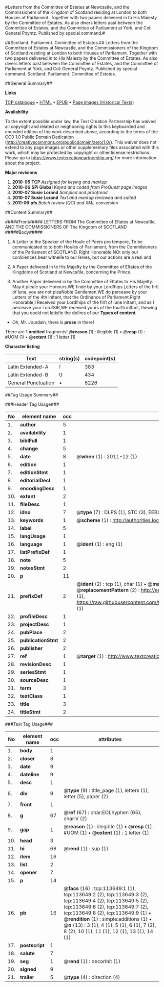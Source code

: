 #Letters from the Committee of Estates at Newcastle, and the Commissioners of the Kingdom of Scotland residing at London to both Houses of Parliament. Together with two papers delivered in to His Maiesty by the Committee of Estates. As also divers letters past between the Committee of Estates, and the Committee of Parliament at York, and Col: General Poyntz. Published by special command.#

##Scotland. Parliament. Committee of Estates.##
Letters from the Committee of Estates at Newcastle, and the Commissioners of the Kingdom of Scotland residing at London to both Houses of Parliament. Together with two papers delivered in to His Maiesty by the Committee of Estates. As also divers letters past between the Committee of Estates, and the Committee of Parliament at York, and Col: General Poyntz. Published by special command.
Scotland. Parliament. Committee of Estates.

##General Summary##

**Links**

[TCP catalogue](http://www.ota.ox.ac.uk/tcp/)  • 
[HTML](http://tei.it.ox.ac.uk/tcp/Texts-HTML/free/A92/A92583.html)  • 
[EPUB](http://tei.it.ox.ac.uk/tcp/Texts-EPUB/free/A92/A92583.epub) • 
[Page images (Historical Texts)](https://historicaltexts.jisc.ac.uk/eebo-99861512e)

**Availability**

To the extent possible under law, the Text Creation Partnership has waived all copyright and related or neighboring rights to this keyboarded and encoded edition of the work described above, according to the terms of the CC0 1.0 Public Domain Dedication (http://creativecommons.org/publicdomain/zero/1.0/). This waiver does not extend to any page images or other supplementary files associated with this work, which may be protected by copyright or other license restrictions. Please go to https://www.textcreationpartnership.org/ for more information about the project.

**Major revisions**

1. __2010-05__ __TCP__ *Assigned for keying and markup*
1. __2010-06__ __SPi Global__ *Keyed and coded from ProQuest page images*
1. __2010-07__ __Susie Lorand__ *Sampled and proofread*
1. __2010-07__ __Susie Lorand__ *Text and markup reviewed and edited*
1. __2011-06__ __pfs__ *Batch review (QC) and XML conversion*

##Content Summary##

#####Front#####
LETTERS FROM The Committee of Eſtates at Newcaſtle, AND THE COMMISSIONERS OF The Kingdom of SCOTLAND
#####Body#####

1. A Letter to the Speaker of the Houſe of Peers pro tempore, To be communicated to to both Houſes of Parliament, from the Commiſsioners of the Parliament of SCOTLAND.
Right Honorable,NOt only our conſciences bear witneſſe to our ſelves, but our actions are a real and
1. A Paper delivered in to His Majeſty by the Committee of Eſtates of the Kingdome of Scotland at Newcaſtle, concerning the Prince.

1. Another Paper delivered in by the Committee of Eſtates to His Majeſty.
May it pleaſe your Honours,WE finde by your Lordſhips Letters of the firſt of Iune, you are not pleaNoble Gentlemen,WE do perceave by your Letters of the 4th inſtant, that the Ordinance of Parliament,Right Honorable,I Received your Lordſhips of the firſt of Iune inſtant, and as I perceave your LordſSIR,WE received yours of the fourth inſtant, ſhewing that you could not ſatisfie the deſires of our 
**Types of content**

  * Oh, Mr. Jourdain, there is **prose** in there!

There are 1 **omitted** fragments! 
 @__reason__ (1) : illegible (1)  •  @__resp__ (1) : #UOM (1)  •  @__extent__ (1) : 1 letter (1)

**Character listing**


|Text|string(s)|codepoint(s)|
|---|---|---|
|Latin Extended-A|ſ|383|
|Latin Extended-B|Ʋ|434|
|General Punctuation|•|8226|

##Tag Usage Summary##

###Header Tag Usage###

|No|element name|occ|attributes|
|---|---|---|---|
|1.|__author__|5||
|2.|__availability__|1||
|3.|__biblFull__|1||
|4.|__change__|5||
|5.|__date__|8| @__when__ (1) : 2011-12 (1)|
|6.|__edition__|1||
|7.|__editionStmt__|1||
|8.|__editorialDecl__|1||
|9.|__encodingDesc__|1||
|10.|__extent__|2||
|11.|__fileDesc__|1||
|12.|__idno__|7| @__type__ (7) : DLPS (1), STC (3), EEBO-CITATION (1), PROQUEST (1), VID (1)|
|13.|__keywords__|1| @__scheme__ (1) : http://authorities.loc.gov/ (1)|
|14.|__label__|5||
|15.|__langUsage__|1||
|16.|__language__|1| @__ident__ (1) : eng (1)|
|17.|__listPrefixDef__|1||
|18.|__note__|5||
|19.|__notesStmt__|2||
|20.|__p__|11||
|21.|__prefixDef__|2| @__ident__ (2) : tcp (1), char (1)  •  @__matchPattern__ (2) : ([0-9\-]+):([0-9IVX]+) (1), (.+) (1)  •  @__replacementPattern__ (2) : http://eebo.chadwyck.com/downloadtiff?vid=$1&page=$2 (1), https://raw.githubusercontent.com/textcreationpartnership/Texts/master/tcpchars.xml#$1 (1)|
|22.|__profileDesc__|1||
|23.|__projectDesc__|1||
|24.|__pubPlace__|2||
|25.|__publicationStmt__|2||
|26.|__publisher__|2||
|27.|__ref__|1| @__target__ (1) : http://www.textcreationpartnership.org/docs/. (1)|
|28.|__revisionDesc__|1||
|29.|__seriesStmt__|1||
|30.|__sourceDesc__|1||
|31.|__term__|3||
|32.|__textClass__|1||
|33.|__title__|3||
|34.|__titleStmt__|2||


###Text Tag Usage###

|No|element name|occ|attributes|
|---|---|---|---|
|1.|__body__|1||
|2.|__closer__|8||
|3.|__date__|9||
|4.|__dateline__|9||
|5.|__desc__|1||
|6.|__div__|9| @__type__ (9) : title_page (1), letters (1), letter (5), paper (2)|
|7.|__front__|1||
|8.|__g__|67| @__ref__ (67) : char:EOLhyphen (65), char:V (2)|
|9.|__gap__|1| @__reason__ (1) : illegible (1)  •  @__resp__ (1) : #UOM (1)  •  @__extent__ (1) : 1 letter (1)|
|10.|__head__|3||
|11.|__hi__|68| @__rend__ (1) : sup (1)|
|12.|__item__|16||
|13.|__list__|2||
|14.|__opener__|7||
|15.|__p__|14||
|16.|__pb__|16| @__facs__ (16) : tcp:113649:1 (1), tcp:113649:2 (2), tcp:113649:3 (2), tcp:113649:4 (2), tcp:113649:5 (2), tcp:113649:6 (2), tcp:113649:7 (2), tcp:113649:8 (2), tcp:113649:9 (1)  •  @__rendition__ (1) : simple:additions (1)  •  @__n__ (13) : 3 (1), 4 (1), 5 (1), 6 (1), 7 (2), 8 (2), 10 (1), 11 (1), 12 (1), 13 (1), 14 (1)|
|17.|__postscript__|1||
|18.|__salute__|7||
|19.|__seg__|1| @__rend__ (1) : decorInit (1)|
|20.|__signed__|9||
|21.|__trailer__|5| @__type__ (4) : direction (4)|
